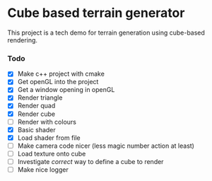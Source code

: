 # Cube based terrain generator

This project is a tech demo for terrain generation using cube-based rendering.

### Todo

- [x] Make c++ project with cmake
- [x] Get openGL into the project
- [x] Get a window opening in openGL
- [x] Render triangle
- [x] Render quad
- [x] Render cube
- [ ] Render with colours
- [x] Basic shader
- [x] Load shader from file
- [ ] Make camera code nicer (less magic number action at least)
- [ ] Load texture onto cube
- [ ] Investigate _correct_ way to define a cube to render
- [ ] Make nice logger
